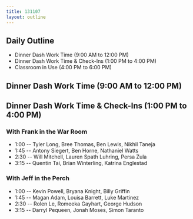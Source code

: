 ```yaml
---
title: 131107
layout: outline
---
```


## Daily Outline

* Dinner Dash Work Time (9:00 AM to 12:00 PM) 
* Dinner Dash Work Time & Check-Ins (1:00 PM to 4:00 PM) 
* Classroom in Use (4:00 PM to 6:00 PM) 

## Dinner Dash Work Time (9:00 AM to 12:00 PM) 

## Dinner Dash Work Time & Check-Ins (1:00 PM to 4:00 PM) 

### With Frank in the War Room

* 1:00 -- Tyler Long, Bree Thomas, Ben Lewis, Nikhil Taneja
* 1:45 -- Antony Siegert, Ben Horne, Nathaniel Watts
* 2:30 -- Will Mitchell, Lauren Spath Luhring, Persa Zula
* 3:15 -- Quentin Tai, Brian Winterling, Katrina Englestad

### With Jeff in the Perch

* 1:00 -- Kevin Powell, Bryana Knight, Billy Griffin
* 1:45 -- Magan Adam, Louisa Barrett, Luke Martinez
* 2:30 -- Rolen Le, Romeeka Gayhart, George Hudson
* 3:15 -- Darryl Pequeen, Jonah Moses, Simon Taranto